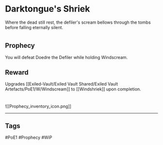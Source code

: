 # Darktongue's Shriek
Where the dead still rest, the defiler's scream bellows through the tombs before falling eternally silent.
#
## Prophecy
You will defeat Doedre the Defiler while holding Windscream.
## Reward
Upgrades [[Exiled-Vault/Exiled Vault Shared/Exiled Vault Artefacts/PoE1/W/Windscream]] to [[Windshriek]] upon completion. 

#
![[Prophecy_inventory_icon.png]]

---
## Tags
#PoE1 
#Prophecy
#WiP 